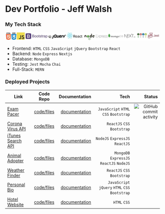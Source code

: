 
# Dev Portfolio - Jeff Walsh

### My Tech Stack
![tech stack](https://github.com/jeffpwalsh/jeffpwalsh/blob/master/techlogos.JPG)
 - Frontend: `HTML` `CSS` `JavaScript` `jQuery` `Bootstrap` `React`
 - Backend: `Node` `Express` `Nextjs`
 - Database: `MongoDB`
 - Testing: `Jest` `Mocha` `Chai`
 - Full-Stack: `MERN`
 
### Deployed Projects 

 | Link        | Code Repo      | Documentation | Tech     | Status    |
| ------------- |:-------------:| ------------:| ---------:| ---------:|
| [Exam Pacer](http://exam.pacer.jeffwalsh.co.za/)| [code/files](https://github.com/jeffpwalsh/exam-pacer) | [documentation](https://github.com/jeffpwalsh/exam-pacer/blob/master/README.md) | `JavaScript` `HTML` `CSS` `Bootstrap` | ![GitHub commit activity](https://img.shields.io/github/commit-activity/m/jeffpwalsh/exam-pacer)
| [Corona Virus API](https://jeffpwalsh-corona-virus-api.herokuapp.com/)| [code/files](https://github.com/jeffpwalsh/corona-virus-api) | [documentation](https://github.com/jeffpwalsh/corona-virus-api/blob/master/README.md) | `ReactJS` `CSS` `Bootstrap`
| [iTunes Search API](https://guarded-tor-84227.herokuapp.com/)| [code/files](https://github.com/jeffpwalsh/iTunes-Search-API) | [documentation](https://github.com/jeffpwalsh/iTunes-Search-API/blob/master/README.md) | `NodeJS` `ExpressJS` `ReactJS`
| [Animal Adopter](https://animal-adopter.herokuapp.com/)| [code/files](https://github.com/jeffpwalsh/animal-adopter) | [documentation](https://github.com/jeffpwalsh/animal-adopter/blob/master/README.md) | `MongoDB` `ExpressJS` `ReactJS` `NodeJS`
| [Weather Finder](https://jeffpwalsh-weather-finder.herokuapp.com/)| [code/files](https://github.com/jeffpwalsh/weather-finder) | [documentation](https://github.com/jeffpwalsh/weather-finder/blob/master/README.md) | `ReactJS` `CSS` `Bootstrap` 
| [Personal Bio](https://jeffpwalsh.github.io/bio/)| [code/files](https://github.com/jeffpwalsh/bio) | [documentation](https://github.com/jeffpwalsh/bio/blob/master/README.md) | `JavaScript` `jQuery` `HTML` `CSS` `Bootstrap` 
| [Hotel Website](https://jeffpwalsh.github.io/hotel-website/index.html)| [code/files](https://github.com/jeffpwalsh/hotel-website) | [documentation](https://github.com/jeffpwalsh/hotel-website/blob/master/README.md) | `HTML` `CSS`

 
 




  
 
 
  
 
 
